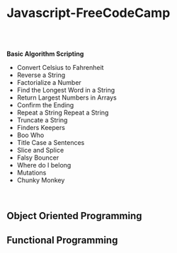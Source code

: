 # Javascript-FreeCodeCamp

</br>
</br>


**Basic Algorithm Scripting**
</br>
- Convert Celsius to Fahrenheit
- Reverse a String
- Factorialize a Number
- Find the Longest Word in a String
- Return Largest Numbers in Arrays
- Confirm the Ending
- Repeat a String Repeat a String
- Truncate a String
- Finders Keepers
- Boo Who
- Title Case a Sentences
- Slice and Splice
- Falsy Bouncer
- Where do I belong
- Mutations
- Chunky Monkey
</br>

**Object Oriented Programming**
-


**Functional Programming**
- 
